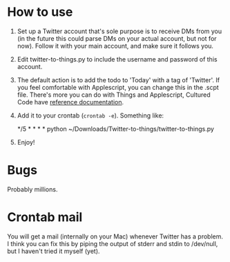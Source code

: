 # How to use

  1. Set up a Twitter account that's sole purpose is to receive DMs from you (in the future this could parse DMs on your actual account, but not for now). Follow it with your main account, and make sure it follows you.
  2. Edit twitter-to-things.py to include the username and password of this account.
  3. The default action is to add the todo to 'Today' with a tag of 'Twitter'. If you feel comfortable with Applescript, you can change this in the .scpt file. There's more you can do with Things and Applescript, Cultured Code have [reference documentation](http://culturedcode.com/things/download/ThingsAppleScriptGuide.pdf).
  4. Add it to your crontab (`crontab -e`). Something like:

  		*/5 * * * * python ~/Downloads/Twitter-to-things/twitter-to-things.py

  5. Enjoy!

# Bugs

Probably millions.

# Crontab mail

You will get a mail (internally on your Mac) whenever Twitter has a problem. I think you can fix this by piping the output of stderr and stdin to /dev/null, but I haven't tried it myself (yet).
